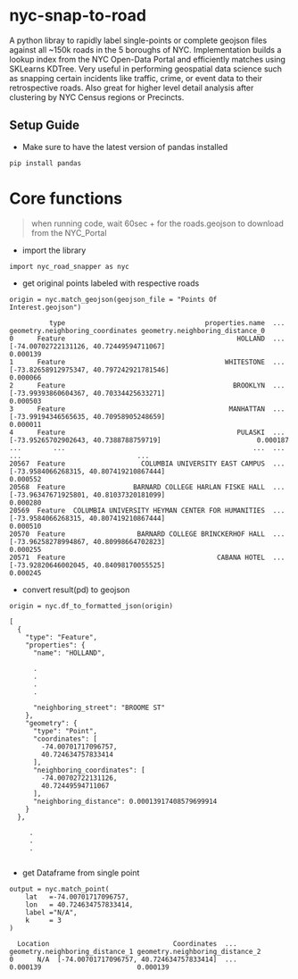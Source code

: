 # nyc-snap-to-road
A python libray to rapidly label single-points or complete geojson files against all ~150k roads in the 5 boroughs of NYC.  Implementation builds a lookup index from the NYC Open-Data Portal and efficiently matches using SKLearns KDTree.  Very useful in performing geospatial data science such as snapping certain incidents like traffic, crime, or event data to their retrospective roads. Also great for higher level detail analysis after clustering by NYC Census regions or Precincts.

## Setup Guide
- Make sure to have the latest version of pandas installed
```
pip install pandas
```

# Core functions
> when running code, wait 60sec + for the roads.geojson to download from the NYC_Portal

- import the library 
```
import nyc_road_snapper as nyc
```

- get original points labeled with respective roads
```
origin = nyc.match_geojson(geojson_file = "Points Of Interest.geojson")
```
```
          type                                   properties.name  ...          geometry.neighboring_coordinates geometry.neighboring_distance_0
0      Feature                                           HOLLAND  ...   [-74.00702722131126, 40.72449594711067]                        0.000139
1      Feature                                        WHITESTONE  ...  [-73.82658912975347, 40.797242921781546]                        0.000066
2      Feature                                          BROOKLYN  ...   [-73.99393860604367, 40.70334425633271]                        0.000503
3      Feature                                         MANHATTAN  ...   [-73.99194346565635, 40.70958905248659]                        0.000011
4      Feature                                           PULASKI  ...    [-73.95265702902643, 40.7388788759719]                        0.000187
...        ...                                               ...  ...                                       ...                             ...
20567  Feature                   COLUMBIA UNIVERSITY EAST CAMPUS  ...   [-73.9584066268315, 40.807419210867444]                        0.000552
20568  Feature                 BARNARD COLLEGE HARLAN FISKE HALL  ...   [-73.96347671925801, 40.81037320181099]                        0.000280
20569  Feature  COLUMBIA UNIVERSITY HEYMAN CENTER FOR HUMANITIES  ...   [-73.9584066268315, 40.807419210867444]                        0.000510
20570  Feature                  BARNARD COLLEGE BRINCKERHOF HALL  ...   [-73.96258278994867, 40.80998664702823]                        0.000255
20571  Feature                                      CABANA HOTEL  ...   [-73.92820646002045, 40.84098170055525]                        0.000245

```

- convert result(pd) to geojson
```
origin = nyc.df_to_formatted_json(origin)
```
```
[
  {
    "type": "Feature",
    "properties": {
      "name": "HOLLAND",
      
      .
      .
      .
      .
      
      "neighboring_street": "BROOME ST"
    },
    "geometry": {
      "type": "Point",
      "coordinates": [
        -74.00701717096757,
        40.724634757833414
      ],
      "neighboring_coordinates": [
        -74.00702722131126,
        40.72449594711067
      ],
      "neighboring_distance": 0.00013917408579699914
    }
  },
  
     .
     .
     .
  
```

- get Dataframe from single point
```
output = nyc.match_point(
    lat   =-74.00701717096757,
    lon   = 40.724634757833414,
    label ="N/A", 
    k     = 3
)
```
```
  Location                               Coordinates  ... geometry.neighboring_distance_1 geometry.neighboring_distance_2
0      N/A  [-74.00701717096757, 40.724634757833414]  ...                        0.000139                        0.000139
```
